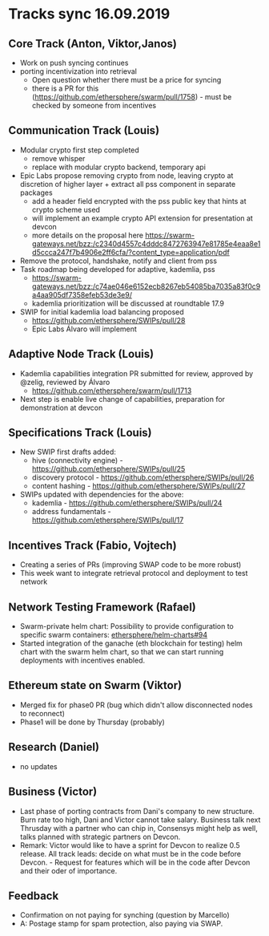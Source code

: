 Tracks sync 16.09.2019
=======

## Core Track (Anton, Viktor,Janos)
- Work on push syncing continues
- porting incentivization into retrieval
    - Open question whether there must be a price for syncing
   - there is a PR for this (https://github.com/ethersphere/swarm/pull/1758) - must be checked by someone from incentives


## Communication Track (Louis)

- Modular crypto first step completed
  * remove whisper
  * replace with modular crypto backend, temporary api
- Epic Labs propose removing crypto from node, leaving crypto at discretion of higher layer + extract all pss component in separate packages
  * add a header field encrypted with the pss public key that hints at crypto scheme used
  * will implement an example crypto API extension for presentation at devcon
  * more details on the proposal here https://swarm-gateways.net/bzz:/c2340d4557c4dddc8472763947e81785e4eaa8e1d5ccca247f7b4906e2ff6cfa/?content_type=application/pdf
- Remove the protocol, handshake, notify and client from pss
- Task roadmap being developed for adaptive, kademlia, pss
  * https://swarm-gateways.net/bzz:/c74ae046e6152ecb8267eb54085ba7035a83f0c9a4aa905df7358efeb53de3e9/
  * kademlia prioritization will be discussed at roundtable 17.9
- SWIP for initial kademlia load balancing proposed
  * https://github.com/ethersphere/SWIPs/pull/28
  * Epic Labs Álvaro will implement

## Adaptive Node Track (Louis)

- Kademlia capabilities integration PR submitted for review, approved by @zelig, reviewed by Álvaro
  * https://github.com/ethersphere/swarm/pull/1713
- Next step is enable live change of capabilities, preparation for demonstration at devcon

## Specifications Track (Louis)

- New SWIP first drafts added:
  * hive (connectivity engine) - https://github.com/ethersphere/SWIPs/pull/25
  * discovery protocol - https://github.com/ethersphere/SWIPs/pull/26
  * content hashing - https://github.com/ethersphere/SWIPs/pull/27
- SWIPs updated with dependencies for the above:
  * kademlia - https://github.com/ethersphere/SWIPs/pull/24
  * address fundamentals - https://github.com/ethersphere/SWIPs/pull/17

## Incentives Track (Fabio, Vojtech)
- Creating a series of PRs (improving SWAP code to be more robust)
- This week want to integrate retrieval protocol and deployment to test network

## Network Testing Framework (Rafael)
- Swarm-private helm chart: Possibility to provide configuration to specific swarm containers: [ethersphere/helm-charts#94](https://github.com/ethersphere/helm-charts/pull/94)
- Started integration of the ganache (eth blockchain for testing) helm chart with the swarm helm chart, so that we can start running deployments with incentives enabled.

## Ethereum state on Swarm (Viktor)
- Merged fix for phase0 PR (bug which didn't allow disconnected nodes to reconnect)
- Phase1 will be done by Thursday (probably)

## Research (Daniel)
- no updates

## Business (Victor)
- Last phase of porting contracts from Dani's company to new structure. Burn rate too high, Dani and Victor cannot take salary. Business talk next Thrusday with a partner who can chip in, Consensys might help as well, talks planned with strategic partners on Devcon.
- Remark: Victor would like to have a sprint for Devcon to realize 0.5 release. All track leads: decide on what must be in the code before Devcon. - Request for features which will be in the code after Devcon and their oder of importance.

## Feedback
- Confirmation on not paying for synching (question by Marcello)
- A: Postage stamp for spam protection, also paying via SWAP.
